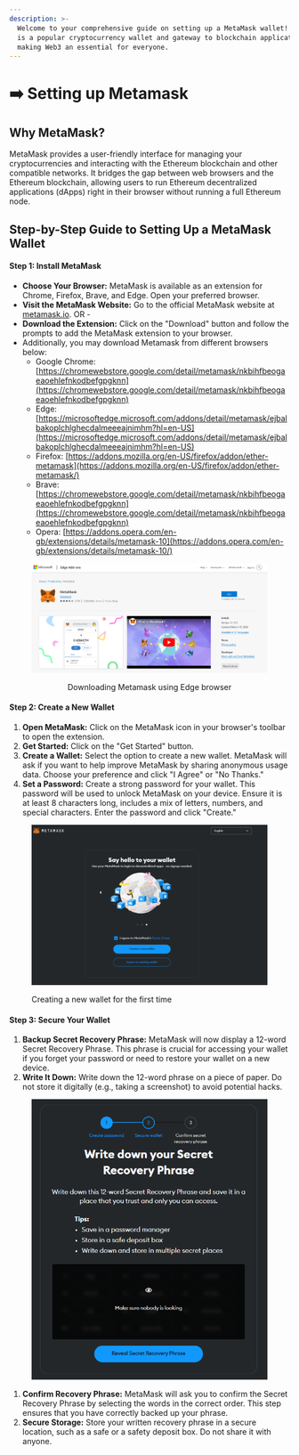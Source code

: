 ```yaml
---
description: >-
  Welcome to your comprehensive guide on setting up a MetaMask wallet! MetaMask
  is a popular cryptocurrency wallet and gateway to blockchain applications,
  making Web3 an essential for everyone.
---
```


# ➡️ Setting up Metamask

## Why MetaMask?

MetaMask provides a user-friendly interface for managing your cryptocurrencies and interacting with the Ethereum blockchain and other compatible networks. It bridges the gap between web browsers and the Ethereum blockchain, allowing users to run Ethereum decentralized applications (dApps) right in their browser without running a full Ethereum node.

## Step-by-Step Guide to Setting Up a MetaMask Wallet

#### **Step 1: Install MetaMask**

* **Choose Your Browser:** MetaMask is available as an extension for Chrome, Firefox, Brave, and Edge. Open your preferred browser.
* **Visit the MetaMask Website:** Go to the official MetaMask website at [metamask.io](https://metamask.io/). OR -&#x20;
* **Download the Extension:** Click on the "Download" button and follow the prompts to add the MetaMask extension to your browser.
* Additionally, you may download Metamask from different browsers below:
  * Google Chrome: [https://chromewebstore.google.com/detail/metamask/nkbihfbeogaeaoehlefnkodbefgpgknn](https://chromewebstore.google.com/detail/metamask/nkbihfbeogaeaoehlefnkodbefgpgknn)
  * Edge: [https://microsoftedge.microsoft.com/addons/detail/metamask/ejbalbakoplchlghecdalmeeeajnimhm?hl=en-US](https://microsoftedge.microsoft.com/addons/detail/metamask/ejbalbakoplchlghecdalmeeeajnimhm?hl=en-US)
  * Firefox: [https://addons.mozilla.org/en-US/firefox/addon/ether-metamask](https://addons.mozilla.org/en-US/firefox/addon/ether-metamask/)
  * Brave: [https://chromewebstore.google.com/detail/metamask/nkbihfbeogaeaoehlefnkodbefgpgknn](https://chromewebstore.google.com/detail/metamask/nkbihfbeogaeaoehlefnkodbefgpgknn)
  * Opera: [https://addons.opera.com/en-gb/extensions/details/metamask-10](https://addons.opera.com/en-gb/extensions/details/metamask-10/)

<div align="center" data-full-width="true">

<figure><img src=".gitbook/assets/image.png" alt=""><figcaption><p>Downloading Metamask using Edge browser</p></figcaption></figure>

</div>

#### **Step 2: Create a New Wallet**

1. **Open MetaMask:** Click on the MetaMask icon in your browser's toolbar to open the extension.
2. **Get Started:** Click on the "Get Started" button.
3. **Create a Wallet:** Select the option to create a new wallet. MetaMask will ask if you want to help improve MetaMask by sharing anonymous usage data. Choose your preference and click "I Agree" or "No Thanks."
4. **Set a Password:** Create a strong password for your wallet. This password will be used to unlock MetaMask on your device. Ensure it is at least 8 characters long, includes a mix of letters, numbers, and special characters. Enter the password and click "Create."

<figure><img src=".gitbook/assets/image (1).png" alt=""><figcaption><p>Creating a new wallet for the first time</p></figcaption></figure>

#### **Step 3: Secure Your Wallet**

1. **Backup Secret Recovery Phrase:** MetaMask will now display a 12-word Secret Recovery Phrase. This phrase is crucial for accessing your wallet if you forget your password or need to restore your wallet on a new device.
2. **Write It Down:** Write down the 12-word phrase on a piece of paper. Do not store it digitally (e.g., taking a screenshot) to avoid potential hacks.

<figure><img src=".gitbook/assets/image (2).png" alt=""><figcaption></figcaption></figure>

1. **Confirm Recovery Phrase:** MetaMask will ask you to confirm the Secret Recovery Phrase by selecting the words in the correct order. This step ensures that you have correctly backed up your phrase.
2. **Secure Storage:** Store your written recovery phrase in a secure location, such as a safe or a safety deposit box. Do not share it with anyone.


